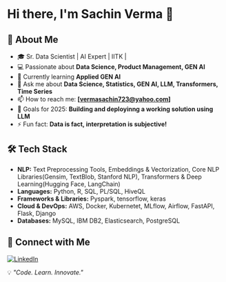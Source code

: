 # Hi there, I'm Sachin Verma 👋  

## 🚀 About Me  
- 🎓 Sr. Data Scientist | AI Expert | IITK |  
- 💻 Passionate about **Data Science, Product Management, GEN AI**  
- 🌱 Currently learning **Applied GEN AI**  
- 💬 Ask me about **Data Science, Statistics, GEN AI, LLM, Transformers, Time Series**  
- 📫 How to reach me: **[vermasachin723@yahoo.com]**  
- 🎯 Goals for 2025: **Building and deployinng a working solution using LLM**  
- ⚡ Fun fact: **Data is fact, interpretation is subjective!**  

## 🛠️ Tech Stack  
- **NLP:** Text Preprocessing Tools, Embeddings & Vectorization, Core NLP Libraries(Gensim, TextBlob, Stanford NLP), Transformers & Deep Learning(Hugging Face, LangChain)
- **Languages:** Python, R, SQL, PL/SQL, HiveQL
- **Frameworks & Libraries:** Pyspark, tensorflow, keras
- **Cloud & DevOps:** AWS, Docker, Kubernetet, MLflow, Airflow, FastAPI, Flask, Django
- **Databases:** MySQL, IBM DB2, Elasticsearch, PostgreSQL

## 🔗 Connect with Me  
[![LinkedIn](https://img.shields.io/badge/LinkedIn-0077B5?style=for-the-badge&logo=linkedin&logoColor=white)]([https://www.linkedin.com/in/vermasachinds/])

💡 _"Code. Learn. Innovate."_  
